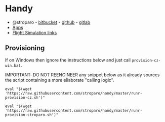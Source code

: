 # Handy

* @stroparo - [bitbucket](https://bitbucket.org/dashboard/repositories?projectKey=STMAIN&projectOwner=%7B0aefcc98-9b42-4cd9-86b8-e49f49e007ea%7D) - [github](https://github.com/stroparo?tab=repositories&q=&type=source&language=) - [gitlab](https://gitlab.com/dashboard/projects?personal=true&sort=name_asc)
* [Apps](https://www.notion.so/Apps-a0911d71491446678fb3c3a8233cbe5b)
* [Flight Simulation links](https://www.notion.so/Flight-Simulation-links-b3ac9d0d96c34fe3b07803ce99b55510)

## Provisioning

If on Windows then ignore the instructions below and just call ```provision-cz-win.bat```.

IMPORTANT:
DO NOT REENGINEER any snippet below as it already sources the script containing a more ellaborate "calling logic".

```
eval "$(wget 'https://raw.githubusercontent.com/stroparo/handy/master/runr-provision-cz.sh')"
```

```
eval "$(wget 'https://raw.githubusercontent.com/stroparo/handy/master/runr-provision-stroparo.sh')"
```
